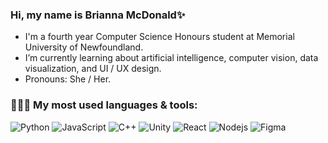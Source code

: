 ### Hi, my name is Brianna McDonald✨

- I'm a fourth year Computer Science Honours student at Memorial University of Newfoundland.  
- I’m currently learning about artificial intelligence, computer vision, data visualization, and UI / UX design.
- Pronouns: She / Her.

### 👩🏻‍💻 My most used languages & tools:

![Python](https://img.shields.io/badge/-Python-red) ![JavaScript](https://img.shields.io/badge/-JavaScript-orange) ![C++](https://img.shields.io/badge/-C++-yellow) ![Unity](https://img.shields.io/badge/-Unity-brightgreen) ![React](https://img.shields.io/badge/-React-blue) ![Nodejs](https://img.shields.io/badge/-Nodejs-blueviolet) ![Figma](https://img.shields.io/badge/-Figma-ff69b4)



<!--
**briannamcdonald/briannamcdonald** is a ✨ _special_ ✨ repository because its `README.md` (this file) appears on your GitHub profile.

Here are some ideas to get you started:

- 🔭 I’m currently working on ...
- 🌱 I’m currently learning ...
- 👯 I’m looking to collaborate on ...
- 🤔 I’m looking for help with ...
- 💬 Ask me about ...
- 📫 How to reach me: ...
- 😄 Pronouns: ...
- ⚡ Fun fact: ...
-->
